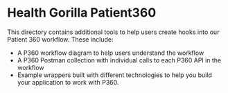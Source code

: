 # Health Gorilla Patient360
This directory contains additional tools to help users create hooks into our Patient 360 workflow. These include:
- A P360 workflow diagram to help users understand the workflow
- A P360 Postman collection with individual calls to each P360 API in the workflow
- Example wrappers built with different technologies to help you build your application to work with P360.

